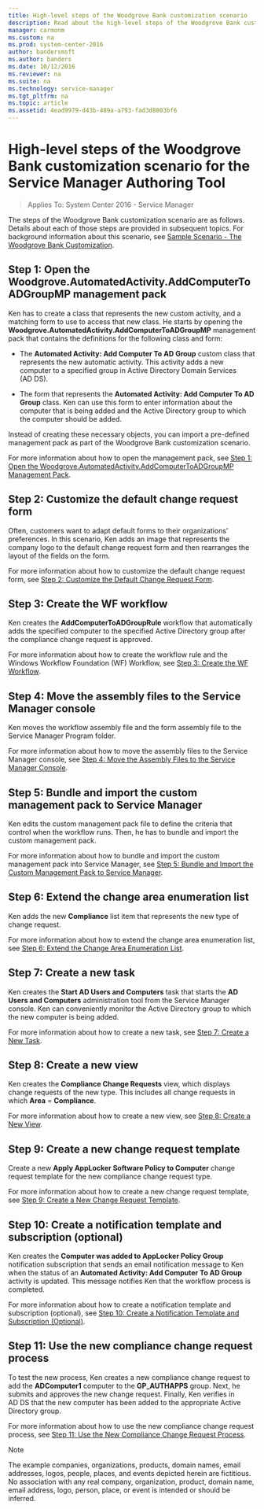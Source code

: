 ```yaml
---
title: High-level steps of the Woodgrove Bank customization scenario
description: Read about the high-level steps of the Woodgrove Bank customization scenario for the Service Manager Authoring Tool.
manager: carmonm
ms.custom: na
ms.prod: system-center-2016
author: bandersmsft
ms.author: banders
ms.date: 10/12/2016
ms.reviewer: na
ms.suite: na
ms.technology: service-manager
ms.tgt_pltfrm: na
ms.topic: article
ms.assetid: 4ead9979-d43b-489a-a793-fad3d8803bf6
---
```


# High-level steps of the Woodgrove Bank customization scenario for the Service Manager Authoring Tool

>Applies To: System Center 2016 - Service Manager

The steps of the Woodgrove Bank customization scenario are as follows. Details about each of those steps are provided in subsequent topics. For background information about this scenario, see [Sample Scenario - The Woodgrove Bank Customization](author-sample-scenario-the-woodgrove-bank-customization.md).  

## Step 1: Open the Woodgrove.AutomatedActivity.AddComputerToADGroupMP management pack  
 Ken has to create a class that represents the new custom activity, and a matching form to use to access that new class. He starts by opening the **Woodgrove.AutomatedActivity.AddComputerToADGroupMP** management pack that contains the definitions for the following class and form:  

-   The **Automated Activity: Add Computer To AD Group** custom class that represents the new automatic activity. This activity adds a new computer to a specified group in Active&nbsp;Directory Domain Services \(AD&nbsp;DS\).  

-   The form that represents the **Automated Activity: Add Computer To AD Group** class. Ken can use this form to enter information about the computer that is being added and the Active&nbsp;Directory group to which the computer should be added.  

 Instead of creating these necessary objects, you can import a pre\-defined management pack as part of the Woodgrove Bank customization scenario.  

 For more information about how to open the management pack, see [Step 1: Open the Woodgrove.AutomatedActivity.AddComputerToADGroupMP Management Pack](author-step-1-open-the-woodgrove.automatedactivity.addcomputertoadgroupmp-management-pack.md).  

## Step 2: Customize the default change request form  
 Often, customers want to adapt default forms to their organizations' preferences. In this scenario, Ken adds an image that represents the company logo to the default change request form and then rearranges the layout of the fields on the form.  

 For more information about how to customize the default change request form, see [Step 2: Customize the Default Change Request Form](author-step-2-customize-the-default-change-request-form.md).  

## Step 3: Create the WF workflow  
 Ken creates the **AddComputerToADGroupRule** workflow that automatically adds the specified computer to the specified Active&nbsp;Directory group after the compliance change request is approved.  

 For more information about how to create the workflow rule and the Windows Workflow Foundation \(WF\) Workflow, see [Step 3: Create the WF Workflow](author-step-3-create-the-wf-workflow.md).  

## Step 4: Move the assembly files to the Service Manager console  
 Ken moves the workflow assembly file and the form assembly file to the Service Manager Program folder.  

 For more information about how to move the assembly files to the Service Manager console, see [Step 4: Move the Assembly Files to the Service Manager Console](author-step-4-move-the-assembly-files-to-the-service-manager-console.md).  

## Step 5: Bundle and import the custom management pack to Service Manager  
 Ken edits the custom management pack file to define the criteria that control when the workflow runs. Then, he has to bundle and import the custom management pack.  

 For more information about how to bundle and import the custom management pack into Service Manager, see [Step 5: Bundle and Import the Custom Management Pack to Service Manager](author-step-5-bundle-and-import-the-custom-management-pack-to-service-manager.md).  

## Step 6: Extend the change area enumeration list  
 Ken adds the new **Compliance** list item that represents the new type of change request.  

 For more information about how to extend the change area enumeration list, see [Step 6: Extend the Change Area Enumeration List](author-step-6-extend-the-change-area-enumeration-list.md).  

## Step 7: Create a new task  
 Ken creates the **Start AD Users and Computers** task that starts the **AD Users and Computers** administration tool from the Service Manager console. Ken can conveniently monitor the Active Directory group to which the new computer is being added.  

 For more information about how to create a new task, see [Step 7: Create a New Task](author-step-7-create-a-new-task.md).  

## Step 8: Create a new view  
 Ken creates the **Compliance Change Requests** view, which displays change requests of the new type. This includes all change requests in which **Area** \= **Compliance**.  

 For more information about how to create a new view, see [Step 8: Create a New View](author-step-8-create-a-new-view.md).  

## Step 9: Create a new change request template  
 Create a new **Apply AppLocker Software Policy to Computer** change request template for the new compliance change request type.  

 For more information about how to create a new change request template, see [Step 9: Create a New Change Request Template](author-step-9-create-a-new-change-request-template.md).  

## Step 10: Create a notification template and subscription \(optional\)  
 Ken creates the **Computer was added to AppLocker Policy Group** notification subscription that sends an email notification message to Ken when the status of an **Automated Activity: Add Computer To AD Group** activity is updated. This message notifies Ken that the workflow process is completed.  

 For more information about how to create a notification template and subscription \(optional\), see [Step 10: Create a Notification Template and Subscription \(Optional\)](author-step-10-create-a-notification-template-and-subscription-optional.md).  

## Step 11: Use the new compliance change request process  
 To test the new process, Ken creates a new compliance change request to add the **ADComputer1** computer to the **GP\_AUTHAPPS** group. Next, he submits and approves the new change request. Finally, Ken verifies in AD&nbsp;DS that the new computer has been added to the appropriate Active Directory group.  

 For more information about how to use the new compliance change request process, see [Step 11: Use the New Compliance Change Request Process](author-step-11-use-the-new-compliance-change-request-process.md).  

> [!NOTE]  
>  The example companies, organizations, products, domain names, email addresses, logos, people, places, and events depicted herein are fictitious. No association with any real company, organization, product, domain name, email address, logo, person, place, or event is intended or should be inferred.  
